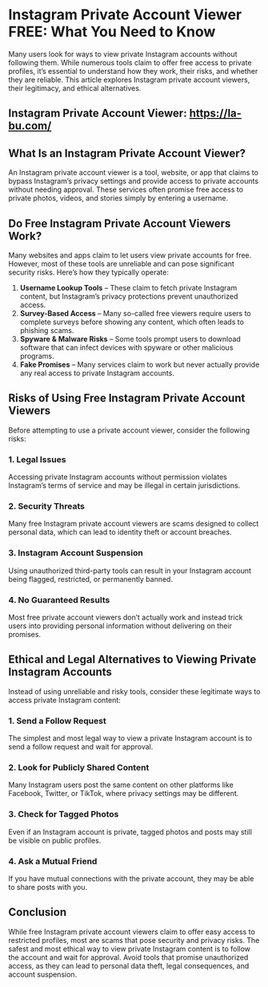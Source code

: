 # **Instagram Private Account Viewer FREE: What You Need to Know**

Many users look for ways to view private Instagram accounts without following them. While numerous tools claim to offer free access to private profiles, it’s essential to understand how they work, their risks, and whether they are reliable. This article explores Instagram private account viewers, their legitimacy, and ethical alternatives.
## Instagram Private Account Viewer: https://la-bu.com/
## What Is an Instagram Private Account Viewer?

An Instagram private account viewer is a tool, website, or app that claims to bypass Instagram’s privacy settings and provide access to private accounts without needing approval. These services often promise free access to private photos, videos, and stories simply by entering a username.

## Do Free Instagram Private Account Viewers Work?

Many websites and apps claim to let users view private accounts for free. However, most of these tools are unreliable and can pose significant security risks. Here’s how they typically operate:

1. **Username Lookup Tools** – These claim to fetch private Instagram content, but Instagram’s privacy protections prevent unauthorized access.
2. **Survey-Based Access** – Many so-called free viewers require users to complete surveys before showing any content, which often leads to phishing scams.
3. **Spyware & Malware Risks** – Some tools prompt users to download software that can infect devices with spyware or other malicious programs.
4. **Fake Promises** – Many services claim to work but never actually provide any real access to private Instagram accounts.

## Risks of Using Free Instagram Private Account Viewers

Before attempting to use a private account viewer, consider the following risks:

### 1. **Legal Issues**
Accessing private Instagram accounts without permission violates Instagram’s terms of service and may be illegal in certain jurisdictions.

### 2. **Security Threats**
Many free Instagram private account viewers are scams designed to collect personal data, which can lead to identity theft or account breaches.

### 3. **Instagram Account Suspension**
Using unauthorized third-party tools can result in your Instagram account being flagged, restricted, or permanently banned.

### 4. **No Guaranteed Results**
Most free private account viewers don’t actually work and instead trick users into providing personal information without delivering on their promises.

## Ethical and Legal Alternatives to Viewing Private Instagram Accounts

Instead of using unreliable and risky tools, consider these legitimate ways to access private Instagram content:

### 1. **Send a Follow Request**
The simplest and most legal way to view a private Instagram account is to send a follow request and wait for approval.

### 2. **Look for Publicly Shared Content**
Many Instagram users post the same content on other platforms like Facebook, Twitter, or TikTok, where privacy settings may be different.

### 3. **Check for Tagged Photos**
Even if an Instagram account is private, tagged photos and posts may still be visible on public profiles.

### 4. **Ask a Mutual Friend**
If you have mutual connections with the private account, they may be able to share posts with you.

## Conclusion

While free Instagram private account viewers claim to offer easy access to restricted profiles, most are scams that pose security and privacy risks. The safest and most ethical way to view private Instagram content is to follow the account and wait for approval. Avoid tools that promise unauthorized access, as they can lead to personal data theft, legal consequences, and account suspension.

